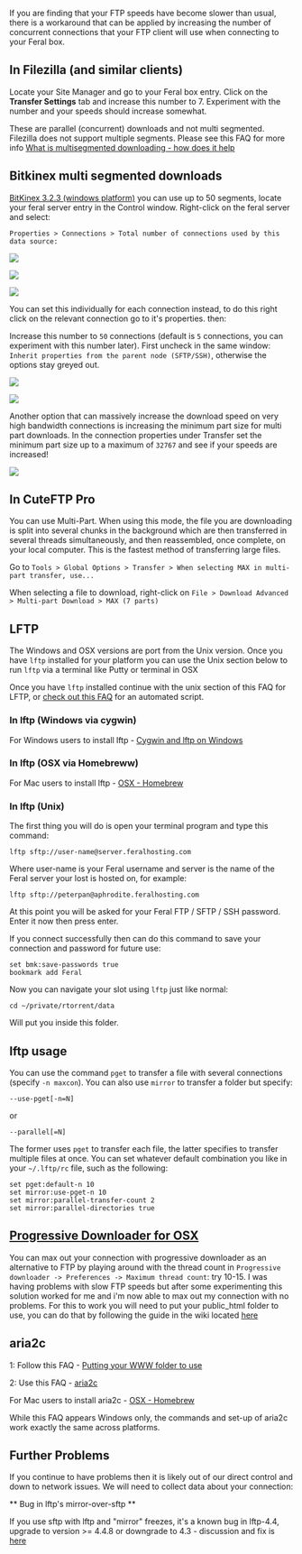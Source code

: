 
If you are finding that your FTP speeds have become slower than usual, there is a workaround that can be applied by increasing the number of concurrent connections that your FTP client will use when connecting to your Feral box.

In Filezilla (and similar clients)
---

Locate your Site Manager and go to your Feral box entry. Click on the **Transfer Settings** tab and increase this number to 7. Experiment with the number and your speeds should increase somewhat.

These are parallel (concurrent) downloads and not multi segmented. Filezilla does not support multiple segments. Please see this FAQ for more info [What is multisegmented downloading - how does it help](https://www.feralhosting.com/faq/view?question=182)

Bitkinex multi segmented downloads
---

[BitKinex 3.2.3 (windows platform)](http://www.bitkinex.com/ftp/client/bitkinex323.exe) you can use up to 50 segments, locate your feral server entry in the Control window. Right-click on the feral server and select:

`Properties > Connections > Total number of connections used by this data source:`

![](https://raw.github.com/feralhosting/feralfilehosting/master/Feral%20Wiki/SFTP%20and%20FTP/What%20to%20do%20if%20FTP%20speeds%20are%20slow/bit-1.png)

![](https://raw.github.com/feralhosting/feralfilehosting/master/Feral%20Wiki/SFTP%20and%20FTP/What%20to%20do%20if%20FTP%20speeds%20are%20slow/bit-2.png)

![](https://raw.github.com/feralhosting/feralfilehosting/master/Feral%20Wiki/SFTP%20and%20FTP/What%20to%20do%20if%20FTP%20speeds%20are%20slow/bit-3.png)

You can set this individually for each connection instead, to do this right click on the relevant connection go to it's properties. then:

Increase this number to `50` connections (default is `5` connections, you can experiment with this number later). First uncheck in the same window: `Inherit properties from the parent node (SFTP/SSH)`, otherwise the options stay greyed out.

![](https://raw.github.com/feralhosting/feralfilehosting/master/Feral%20Wiki/SFTP%20and%20FTP/What%20to%20do%20if%20FTP%20speeds%20are%20slow/bit-4.png)

![](https://raw.github.com/feralhosting/feralfilehosting/master/Feral%20Wiki/SFTP%20and%20FTP/What%20to%20do%20if%20FTP%20speeds%20are%20slow/bit-5.png)

Another option that can massively increase the download speed on very high bandwidth connections is increasing the minimum part size for multi part downloads. In the connection properties under Transfer set the minimum part size up to a maximum of `32767` and see if your speeds are increased!

![](https://raw.github.com/feralhosting/feralfilehosting/master/Feral%20Wiki/SFTP%20and%20FTP/What%20to%20do%20if%20FTP%20speeds%20are%20slow/bit-6.png)

In CuteFTP Pro
---

You can use Multi-Part. When using this mode, the file you are downloading is split into several chunks in the background which are then transferred in several threads simultaneously, and then reassembled, once complete, on your local computer. This is the fastest method of transferring large files.

Go to `Tools > Global Options > Transfer > When selecting MAX in multi-part transfer, use...`

When selecting a file to download, right-click on `File > Download Advanced > Multi-part Download > MAX (7 parts)`

LFTP 
---

The Windows and OSX versions are port from the Unix version. Once you have `lftp` installed for your platform you can use the Unix section below to run `lftp` via a terminal like Putty or terminal in OSX

Once you have `lftp` installed continue with the unix section of this FAQ for LFTP, or [check out this FAQ](https://www.feralhosting.com/faq/view?question=153) for an automated script.

### In lftp (Windows via cygwin)

For Windows users to install lftp - [Cygwin and lftp on Windows ](https://www.feralhosting.com/faq/view?question=235)

### In lftp (OSX via Homebreww)

For Mac users to install lftp - [OSX - Homebrew](https://www.feralhosting.com/faq/view?question=262)

### In lftp (Unix)

The first thing you will do is open your terminal program and type this command:

~~~
lftp sftp://user-name@server.feralhosting.com
~~~

Where user-name is your Feral username and server is the name of the Feral server your lost is hosted on, for example:

~~~
lftp sftp://peterpan@aphrodite.feralhosting.com
~~~

At this point you will be asked for your Feral FTP / SFTP / SSH password. Enter it now then press enter.

If you connect successfully then can do this command to save your connection and password for future use:

~~~
set bmk:save-passwords true
bookmark add Feral
~~~

Now you can navigate your slot using `lftp` just like normal:

~~~
cd ~/private/rtorrent/data
~~~

Will put you inside this folder.

lftp usage
---

You can use the command `pget` to transfer a file with several connections (specify `-n maxcon`). You can also use `mirror` to transfer a folder but specify:

~~~
--use-pget[-n=N]
~~~

or 

~~~
--parallel[=N]
~~~

The former uses `pget` to transfer each file, the latter specifies to transfer multiple files at once. You can set whatever default combination you like in your `~/.lftp/rc` file, such as the following:

~~~
set pget:default-n 10
set mirror:use-pget-n 10
set mirror:parallel-transfer-count 2
set mirror:parallel-directories true
~~~

[Progressive Downloader for OSX](http://www.macpsd.net/)
---

You can max out your connection with progressive downloader as an alternative to FTP by playing around with the thread count in `Progressive downloader -> Preferences -> Maximum thread count`: try 10-15. I was having problems with slow FTP speeds but after some experimenting this solution worked for me and i'm now able to max out my connection with no problems. For this to work you will need to put your public_html folder to use, you can do that by following the guide in the wiki located [here](https://www.feralhosting.com/faq/view?question=20)

aria2c
---

1: Follow this FAQ - [Putting your WWW folder to use](https://www.feralhosting.com/faq/view?question=20)

2: Use this FAQ - [aria2c ](https://www.feralhosting.com/faq/view?question=236)

For Mac users to install aria2c - [OSX - Homebrew](https://www.feralhosting.com/faq/view?question=262)

While this FAQ appears Windows only, the commands and set-up of aria2c work exactly the same across platforms.

Further Problems
---

If you continue to have problems then it is likely out of our direct control and down to network issues. We will need to collect data about your connection: 

** Bug in lftp's mirror-over-sftp **

If you use sftp with lftp and "mirror" freezes, it's a known bug in lftp-4.4, upgrade to version >= 4.4.8 
or downgrade to 4.3 - discussion and fix is [here](https://github.com/lavv17/lftp/issues/39)



